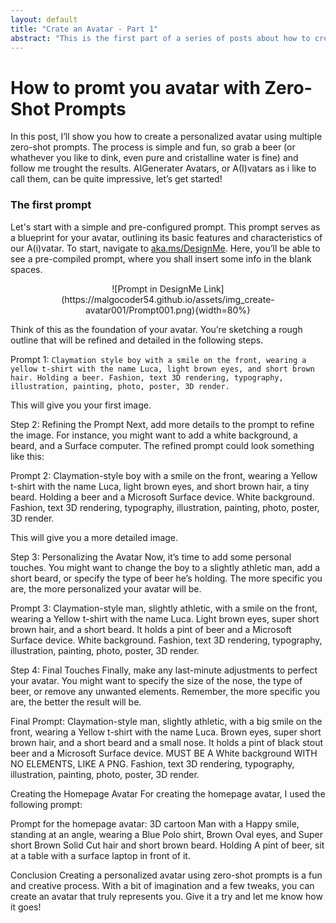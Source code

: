 ```yaml
---
layout: default
title: "Crate an Avatar - Part 1"
abstract: "This is the first part of a series of posts about how to create your own avatar using the prompt of GPT-4 and Dall-e3."
---
```


# How to promt you avatar with Zero-Shot Prompts


In this post, I’ll show you how to create a personalized avatar using multiple zero-shot prompts. The process is simple and fun, so grab a beer (or whathever you like to dink, even pure and cristalline water is fine) and follow me trought the results. AIGenerater Avatars, or A(I)vatars as i like to call them, can be quite impressive, let’s get started!

### The first prompt 

Let's start with a simple and pre-configured prompt. This prompt serves as a blueprint for your avatar, outlining its basic features and characteristics of our A(i)vatar.
To start, navigate to [aka.ms/DesignMe](https://aka.ms/DesignMe). Here, you’ll be able to see a pre-compiled prompt, where you shall insert some info in the blank spaces. 

<div align="center">
    ![Prompt in DesignMe Link](https://malgocoder54.github.io/assets/img_create-avatar001/Prompt001.png){width=80%}
</div>


Think of this as the foundation of your avatar. You’re sketching a rough outline that will be refined and detailed in the following steps.

Prompt 1: `Claymation style boy with a smile on the front, wearing a yellow t-shirt with the name Luca, light brown eyes, and short brown hair. Holding a beer. Fashion, text 3D rendering, typography, illustration, painting, photo, poster, 3D render.`

This will give you your first image.

Step 2: Refining the Prompt
Next, add more details to the prompt to refine the image. For instance, you might want to add a white background, a beard, and a Surface computer. The refined prompt could look something like this:

Prompt 2: Claymation-style boy with a smile on the front, wearing a Yellow t-shirt with the name Luca, light brown eyes, and short brown hair, a tiny beard. Holding a beer and a Microsoft Surface device. White background. Fashion, text 3D rendering, typography, illustration, painting, photo, poster, 3D render.

This will give you a more detailed image.

Step 3: Personalizing the Avatar
Now, it’s time to add some personal touches. You might want to change the boy to a slightly athletic man, add a short beard, or specify the type of beer he’s holding. The more specific you are, the more personalized your avatar will be.

Prompt 3: Claymation-style man, slightly athletic, with a smile on the front, wearing a Yellow t-shirt with the name Luca. Light brown eyes, super short brown hair, and a short beard. It holds a pint of beer and a Microsoft Surface device. White background. Fashion, text 3D rendering, typography, illustration, painting, photo, poster, 3D render.

Step 4: Final Touches
Finally, make any last-minute adjustments to perfect your avatar. You might want to specify the size of the nose, the type of beer, or remove any unwanted elements. Remember, the more specific you are, the better the result will be.

Final Prompt: Claymation-style man, slightly athletic, with a big smile on the front, wearing a Yellow t-shirt with the name Luca. Brown eyes, super short brown hair, and a short beard and a small nose. It holds a pint of black stout beer and a Microsoft Surface device. MUST BE A White background WITH NO ELEMENTS, LIKE A PNG. Fashion, text 3D rendering, typography, illustration, painting, photo, poster, 3D render.

Creating the Homepage Avatar
For creating the homepage avatar, I used the following prompt:

Prompt for the homepage avatar: 3D cartoon Man with a Happy smile, standing at an angle, wearing a Blue Polo shirt, Brown Oval eyes, and Super short Brown Solid Cut hair and short brown beard. Holding A pint of beer, sit at a table with a surface laptop in front of it.

Conclusion
Creating a personalized avatar using zero-shot prompts is a fun and creative process. With a bit of imagination and a few tweaks, you can create an avatar that truly represents you. Give it a try and let me know how it goes!